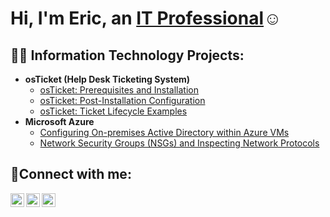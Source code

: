 <h1>Hi, I'm Eric, an <a href="https://linkedin.com/in/eric-butts-jr">IT Professional</a>☺</h1>

<h2>👨‍💻 Information Technology Projects:</h2>

- <b>osTicket (Help Desk Ticketing System)</b>
  - [osTicket: Prerequisites and Installation](https://github.com/EButtsJr/osticket-prereqs)
  - [osTicket: Post-Installation Configuration](https://github.com/EButtsJr/post-install-config)
  - [osTicket: Ticket Lifecycle Examples](https://github.com/EButtsJr/ticket-lifecycle)
- <b>Microsoft Azure</b>
  - [Configuring On-premises Active Directory within Azure VMs](https://github.com/EButtsJr/configure-ad)
  - [Network Security Groups (NSGs) and Inspecting Network Protocols](https://github.com/EButtsJr/azure-network-protocols)

<h2>🤳Connect with me:</h2>

[<img align="left" alt="Josh | Twitter" width="22px" src="https://cdn.jsdelivr.net/npm/simple-icons@v3/icons/twitter.svg" />][twitter]
[<img align="left" alt="Josh | LinkedIn" width="22px" src="https://cdn.jsdelivr.net/npm/simple-icons@v3/icons/linkedin.svg" />][linkedin]
[<img align="left" alt="Josh | Instagram" width="22px" src="https://cdn.jsdelivr.net/npm/simple-icons@v3/icons/instagram.svg" />][instagram]

[twitter]: https://twitter.com/EBJ_Fit
[instagram]: https://www.instagram.com/EBJ_Fit
[linkedin]: https://linkedin.com/in/
